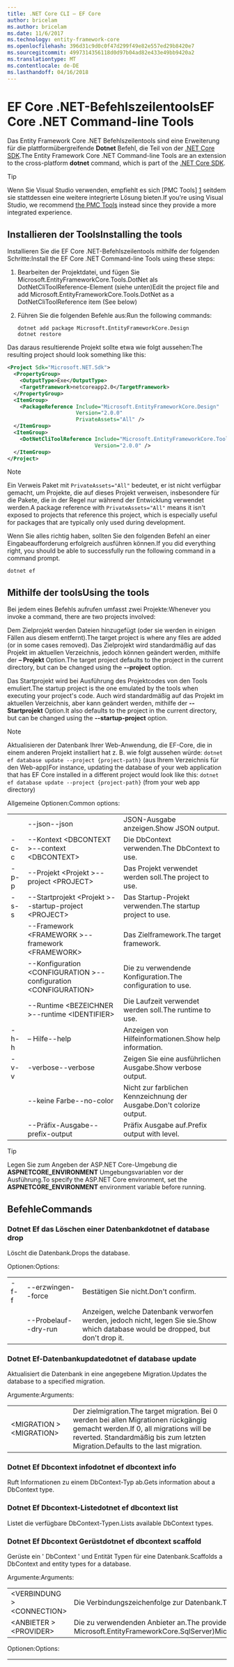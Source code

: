 ```yaml
---
title: .NET Core CLI – EF Core
author: bricelam
ms.author: bricelam
ms.date: 11/6/2017
ms.technology: entity-framework-core
ms.openlocfilehash: 396d31c9d0c0f47d299f49e82e557ed29b8420e7
ms.sourcegitcommit: 4997314356118d0d97b04ad82e433e49bb9420a2
ms.translationtype: MT
ms.contentlocale: de-DE
ms.lasthandoff: 04/16/2018
---
```

<a name="ef-core-net-command-line-tools"></a><span data-ttu-id="9ace9-102">EF Core .NET-Befehlszeilentools</span><span class="sxs-lookup"><span data-stu-id="9ace9-102">EF Core .NET Command-line Tools</span></span>
===============================
<span data-ttu-id="9ace9-103">Das Entity Framework Core .NET Befehlszeilentools sind eine Erweiterung für die plattformübergreifende **Dotnet** Befehl, die Teil von der [.NET Core SDK][2].</span><span class="sxs-lookup"><span data-stu-id="9ace9-103">The Entity Framework Core .NET Command-line Tools are an extension to the cross-platform **dotnet** command, which is part of the [.NET Core SDK][2].</span></span>

> [!TIP]
> <span data-ttu-id="9ace9-104">Wenn Sie Visual Studio verwenden, empfiehlt es sich [PMC Tools] [ 1] seitdem sie stattdessen eine weitere integrierte Lösung bieten.</span><span class="sxs-lookup"><span data-stu-id="9ace9-104">If you're using Visual Studio, we recommend [the PMC Tools][1] instead since they provide a more integrated experience.</span></span>

<a name="installing-the-tools"></a><span data-ttu-id="9ace9-105">Installieren der Tools</span><span class="sxs-lookup"><span data-stu-id="9ace9-105">Installing the tools</span></span>
--------------------
<span data-ttu-id="9ace9-106">Installieren Sie die EF Core .NET-Befehlszeilentools mithilfe der folgenden Schritte:</span><span class="sxs-lookup"><span data-stu-id="9ace9-106">Install the EF Core .NET Command-line Tools using these steps:</span></span>

1. <span data-ttu-id="9ace9-107">Bearbeiten der Projektdatei, und fügen Sie Microsoft.EntityFrameworkCore.Tools.DotNet als DotNetCliToolReference-Element (siehe unten)</span><span class="sxs-lookup"><span data-stu-id="9ace9-107">Edit the project file and add Microsoft.EntityFrameworkCore.Tools.DotNet as a DotNetCliToolReference item (See below)</span></span>
2. <span data-ttu-id="9ace9-108">Führen Sie die folgenden Befehle aus:</span><span class="sxs-lookup"><span data-stu-id="9ace9-108">Run the following commands:</span></span>

       dotnet add package Microsoft.EntityFrameworkCore.Design
       dotnet restore


<span data-ttu-id="9ace9-109">Das daraus resultierende Projekt sollte etwa wie folgt aussehen:</span><span class="sxs-lookup"><span data-stu-id="9ace9-109">The resulting project should look something like this:</span></span>

``` xml
<Project Sdk="Microsoft.NET.Sdk">
  <PropertyGroup>
    <OutputType>Exe</OutputType>
    <TargetFramework>netcoreapp2.0</TargetFramework>
  </PropertyGroup>
  <ItemGroup>
    <PackageReference Include="Microsoft.EntityFrameworkCore.Design"
                      Version="2.0.0"
                      PrivateAssets="All" />
  </ItemGroup>
  <ItemGroup>
    <DotNetCliToolReference Include="Microsoft.EntityFrameworkCore.Tools.DotNet"
                            Version="2.0.0" />
  </ItemGroup>
</Project>
```

> [!NOTE]
> <span data-ttu-id="9ace9-110">Ein Verweis Paket mit `PrivateAssets="All"` bedeutet, er ist nicht verfügbar gemacht, um Projekte, die auf dieses Projekt verweisen, insbesondere für die Pakete, die in der Regel nur während der Entwicklung verwendet werden.</span><span class="sxs-lookup"><span data-stu-id="9ace9-110">A package reference with `PrivateAssets="All"` means it isn't exposed to projects that reference this project, which is especially useful for packages that are typically only used during development.</span></span>

<span data-ttu-id="9ace9-111">Wenn Sie alles richtig haben, sollten Sie den folgenden Befehl an einer Eingabeaufforderung erfolgreich ausführen können.</span><span class="sxs-lookup"><span data-stu-id="9ace9-111">If you did everything right, you should be able to successfully run the following command in a command prompt.</span></span>

``` Console
dotnet ef
```

<a name="using-the-tools"></a><span data-ttu-id="9ace9-112">Mithilfe der tools</span><span class="sxs-lookup"><span data-stu-id="9ace9-112">Using the tools</span></span>
---------------
<span data-ttu-id="9ace9-113">Bei jedem eines Befehls aufrufen umfasst zwei Projekte:</span><span class="sxs-lookup"><span data-stu-id="9ace9-113">Whenever you invoke a command, there are two projects involved:</span></span>

<span data-ttu-id="9ace9-114">Dem Zielprojekt werden Dateien hinzugefügt (oder sie werden in einigen Fällen aus diesem entfernt).</span><span class="sxs-lookup"><span data-stu-id="9ace9-114">The target project is where any files are added (or in some cases removed).</span></span> <span data-ttu-id="9ace9-115">Das Zielprojekt wird standardmäßig auf das Projekt im aktuellen Verzeichnis, jedoch können geändert werden, mithilfe der <nobr> **– Projekt** </nobr> Option.</span><span class="sxs-lookup"><span data-stu-id="9ace9-115">The target project defaults to the project in the current directory, but can be changed using the <nobr>**--project**</nobr> option.</span></span>

<span data-ttu-id="9ace9-116">Das Startprojekt wird bei Ausführung des Projektcodes von den Tools emuliert.</span><span class="sxs-lookup"><span data-stu-id="9ace9-116">The startup project is the one emulated by the tools when executing your project's code.</span></span> <span data-ttu-id="9ace9-117">Auch wird standardmäßig auf das Projekt im aktuellen Verzeichnis, aber kann geändert werden, mithilfe der **--Startprojekt** Option.</span><span class="sxs-lookup"><span data-stu-id="9ace9-117">It also defaults to the project in the current directory, but can be changed using the **--startup-project** option.</span></span>

> [!NOTE]
> <span data-ttu-id="9ace9-118">Aktualisieren der Datenbank Ihrer Web-Anwendung, die EF-Core, die in einem anderen Projekt installiert hat z. B. wie folgt aussehen würde: `dotnet ef database update --project {project-path}` (aus Ihrem Verzeichnis für den Web-app)</span><span class="sxs-lookup"><span data-stu-id="9ace9-118">For instance, updating the database of your web application that has EF Core installed in a different project would look like this: `dotnet ef database update --project {project-path}` (from your web app directory)</span></span>

<span data-ttu-id="9ace9-119">Allgemeine Optionen:</span><span class="sxs-lookup"><span data-stu-id="9ace9-119">Common options:</span></span>

|    |                                  |                             |
|:---|:---------------------------------|:----------------------------|
|    | <span data-ttu-id="9ace9-120">--json</span><span class="sxs-lookup"><span data-stu-id="9ace9-120">--json</span></span>                           | <span data-ttu-id="9ace9-121">JSON-Ausgabe anzeigen.</span><span class="sxs-lookup"><span data-stu-id="9ace9-121">Show JSON output.</span></span>           |
| <span data-ttu-id="9ace9-122">-c</span><span class="sxs-lookup"><span data-stu-id="9ace9-122">-c</span></span> | <span data-ttu-id="9ace9-123">--Kontext \<DBCONTEXT ></span><span class="sxs-lookup"><span data-stu-id="9ace9-123">--context \<DBCONTEXT></span></span>           | <span data-ttu-id="9ace9-124">Die DbContext verwenden.</span><span class="sxs-lookup"><span data-stu-id="9ace9-124">The DbContext to use.</span></span>       |
| <span data-ttu-id="9ace9-125">-p</span><span class="sxs-lookup"><span data-stu-id="9ace9-125">-p</span></span> | <span data-ttu-id="9ace9-126">--Projekt \<Projekt ></span><span class="sxs-lookup"><span data-stu-id="9ace9-126">--project \<PROJECT></span></span>             | <span data-ttu-id="9ace9-127">Das Projekt verwendet werden soll.</span><span class="sxs-lookup"><span data-stu-id="9ace9-127">The project to use.</span></span>         |
| <span data-ttu-id="9ace9-128">-s</span><span class="sxs-lookup"><span data-stu-id="9ace9-128">-s</span></span> | <span data-ttu-id="9ace9-129">--Startprojekt \<Projekt ></span><span class="sxs-lookup"><span data-stu-id="9ace9-129">--startup-project \<PROJECT></span></span>     | <span data-ttu-id="9ace9-130">Das Startup-Projekt verwenden.</span><span class="sxs-lookup"><span data-stu-id="9ace9-130">The startup project to use.</span></span> |
|    | <span data-ttu-id="9ace9-131">--Framework \<FRAMEWORK ></span><span class="sxs-lookup"><span data-stu-id="9ace9-131">--framework \<FRAMEWORK></span></span>         | <span data-ttu-id="9ace9-132">Das Zielframework.</span><span class="sxs-lookup"><span data-stu-id="9ace9-132">The target framework.</span></span>       |
|    | <span data-ttu-id="9ace9-133">--Konfiguration \<CONFIGURATION ></span><span class="sxs-lookup"><span data-stu-id="9ace9-133">--configuration \<CONFIGURATION></span></span> | <span data-ttu-id="9ace9-134">Die zu verwendende Konfiguration.</span><span class="sxs-lookup"><span data-stu-id="9ace9-134">The configuration to use.</span></span>   |
|    | <span data-ttu-id="9ace9-135">--Runtime \<BEZEICHNER ></span><span class="sxs-lookup"><span data-stu-id="9ace9-135">--runtime \<IDENTIFIER></span></span>          | <span data-ttu-id="9ace9-136">Die Laufzeit verwendet werden soll.</span><span class="sxs-lookup"><span data-stu-id="9ace9-136">The runtime to use.</span></span>         |
| <span data-ttu-id="9ace9-137">-h</span><span class="sxs-lookup"><span data-stu-id="9ace9-137">-h</span></span> | <span data-ttu-id="9ace9-138">– Hilfe</span><span class="sxs-lookup"><span data-stu-id="9ace9-138">--help</span></span>                           | <span data-ttu-id="9ace9-139">Anzeigen von Hilfeinformationen.</span><span class="sxs-lookup"><span data-stu-id="9ace9-139">Show help information.</span></span>      |
| <span data-ttu-id="9ace9-140">-v</span><span class="sxs-lookup"><span data-stu-id="9ace9-140">-v</span></span> | <span data-ttu-id="9ace9-141">-verbose</span><span class="sxs-lookup"><span data-stu-id="9ace9-141">--verbose</span></span>                        | <span data-ttu-id="9ace9-142">Zeigen Sie eine ausführlichen Ausgabe.</span><span class="sxs-lookup"><span data-stu-id="9ace9-142">Show verbose output.</span></span>        |
|    | <span data-ttu-id="9ace9-143">--keine Farbe</span><span class="sxs-lookup"><span data-stu-id="9ace9-143">--no-color</span></span>                       | <span data-ttu-id="9ace9-144">Nicht zur farblichen Kennzeichnung der Ausgabe.</span><span class="sxs-lookup"><span data-stu-id="9ace9-144">Don't colorize output.</span></span>      |
|    | <span data-ttu-id="9ace9-145">--Präfix-Ausgabe</span><span class="sxs-lookup"><span data-stu-id="9ace9-145">--prefix-output</span></span>                  | <span data-ttu-id="9ace9-146">Präfix Ausgabe auf.</span><span class="sxs-lookup"><span data-stu-id="9ace9-146">Prefix output with level.</span></span>   |


> [!TIP]
> <span data-ttu-id="9ace9-147">Legen Sie zum Angeben der ASP.NET Core-Umgebung die **ASPNETCORE_ENVIRONMENT** Umgebungsvariablen vor der Ausführung.</span><span class="sxs-lookup"><span data-stu-id="9ace9-147">To specify the ASP.NET Core environment, set the **ASPNETCORE_ENVIRONMENT** environment variable before running.</span></span>

<a name="commands"></a><span data-ttu-id="9ace9-148">Befehle</span><span class="sxs-lookup"><span data-stu-id="9ace9-148">Commands</span></span>
--------

### <a name="dotnet-ef-database-drop"></a><span data-ttu-id="9ace9-149">Dotnet Ef das Löschen einer Datenbank</span><span class="sxs-lookup"><span data-stu-id="9ace9-149">dotnet ef database drop</span></span>

<span data-ttu-id="9ace9-150">Löscht die Datenbank.</span><span class="sxs-lookup"><span data-stu-id="9ace9-150">Drops the database.</span></span>

<span data-ttu-id="9ace9-151">Optionen:</span><span class="sxs-lookup"><span data-stu-id="9ace9-151">Options:</span></span>

|    |           |                                                          |
|:---|:----------|:---------------------------------------------------------|
| <span data-ttu-id="9ace9-152">-f</span><span class="sxs-lookup"><span data-stu-id="9ace9-152">-f</span></span> | <span data-ttu-id="9ace9-153">--erzwingen</span><span class="sxs-lookup"><span data-stu-id="9ace9-153">--force</span></span>   | <span data-ttu-id="9ace9-154">Bestätigen Sie nicht.</span><span class="sxs-lookup"><span data-stu-id="9ace9-154">Don't confirm.</span></span>                                           |
|    | <span data-ttu-id="9ace9-155">--Probelauf</span><span class="sxs-lookup"><span data-stu-id="9ace9-155">--dry-run</span></span> | <span data-ttu-id="9ace9-156">Anzeigen, welche Datenbank verworfen werden, jedoch nicht, legen Sie sie.</span><span class="sxs-lookup"><span data-stu-id="9ace9-156">Show which database would be dropped, but don't drop it.</span></span> |

### <a name="dotnet-ef-database-update"></a><span data-ttu-id="9ace9-157">Dotnet Ef-Datenbankupdate</span><span class="sxs-lookup"><span data-stu-id="9ace9-157">dotnet ef database update</span></span>

<span data-ttu-id="9ace9-158">Aktualisiert die Datenbank in eine angegebene Migration.</span><span class="sxs-lookup"><span data-stu-id="9ace9-158">Updates the database to a specified migration.</span></span>

<span data-ttu-id="9ace9-159">Argumente:</span><span class="sxs-lookup"><span data-stu-id="9ace9-159">Arguments:</span></span>

|              |                                                                                              |
|:-------------|:---------------------------------------------------------------------------------------------|
| <span data-ttu-id="9ace9-160">\<MIGRATION &GT;</span><span class="sxs-lookup"><span data-stu-id="9ace9-160">\<MIGRATION></span></span> | <span data-ttu-id="9ace9-161">Der zielmigration.</span><span class="sxs-lookup"><span data-stu-id="9ace9-161">The target migration.</span></span> <span data-ttu-id="9ace9-162">Bei 0 werden bei allen Migrationen rückgängig gemacht werden.</span><span class="sxs-lookup"><span data-stu-id="9ace9-162">If 0, all migrations will be reverted.</span></span> <span data-ttu-id="9ace9-163">Standardmäßig bis zum letzten Migration.</span><span class="sxs-lookup"><span data-stu-id="9ace9-163">Defaults to the last migration.</span></span> |

### <a name="dotnet-ef-dbcontext-info"></a><span data-ttu-id="9ace9-164">Dotnet Ef Dbcontext info</span><span class="sxs-lookup"><span data-stu-id="9ace9-164">dotnet ef dbcontext info</span></span>

<span data-ttu-id="9ace9-165">Ruft Informationen zu einem DbContext-Typ ab.</span><span class="sxs-lookup"><span data-stu-id="9ace9-165">Gets information about a DbContext type.</span></span>

### <a name="dotnet-ef-dbcontext-list"></a><span data-ttu-id="9ace9-166">Dotnet Ef Dbcontext-Liste</span><span class="sxs-lookup"><span data-stu-id="9ace9-166">dotnet ef dbcontext list</span></span>

<span data-ttu-id="9ace9-167">Listet die verfügbare DbContext-Typen.</span><span class="sxs-lookup"><span data-stu-id="9ace9-167">Lists available DbContext types.</span></span>

### <a name="dotnet-ef-dbcontext-scaffold"></a><span data-ttu-id="9ace9-168">Dotnet Ef Dbcontext Gerüst</span><span class="sxs-lookup"><span data-stu-id="9ace9-168">dotnet ef dbcontext scaffold</span></span>

<span data-ttu-id="9ace9-169">Gerüste ein ' DbContext ' und Entität Typen für eine Datenbank.</span><span class="sxs-lookup"><span data-stu-id="9ace9-169">Scaffolds a DbContext and entity types for a database.</span></span>

<span data-ttu-id="9ace9-170">Argumente:</span><span class="sxs-lookup"><span data-stu-id="9ace9-170">Arguments:</span></span>

|               |                                                                     |
|:--------------|:--------------------------------------------------------------------|
| <span data-ttu-id="9ace9-171">\<VERBINDUNG &GT;</span><span class="sxs-lookup"><span data-stu-id="9ace9-171">\<CONNECTION></span></span> | <span data-ttu-id="9ace9-172">Die Verbindungszeichenfolge zur Datenbank.</span><span class="sxs-lookup"><span data-stu-id="9ace9-172">The connection string to the database.</span></span>                              |
| <span data-ttu-id="9ace9-173">\<ANBIETER &GT;</span><span class="sxs-lookup"><span data-stu-id="9ace9-173">\<PROVIDER></span></span>   | <span data-ttu-id="9ace9-174">Die zu verwendenden Anbieter an.</span><span class="sxs-lookup"><span data-stu-id="9ace9-174">The provider to use.</span></span> <span data-ttu-id="9ace9-175">(z. B.</span><span class="sxs-lookup"><span data-stu-id="9ace9-175">(E.g.</span></span> <span data-ttu-id="9ace9-176">Microsoft.EntityFrameworkCore.SqlServer)</span><span class="sxs-lookup"><span data-stu-id="9ace9-176">Microsoft.EntityFrameworkCore.SqlServer)</span></span> |

<span data-ttu-id="9ace9-177">Optionen:</span><span class="sxs-lookup"><span data-stu-id="9ace9-177">Options:</span></span>

|                 |                                         |                                                                                                  |
|:----------------|:----------------------------------------|:-------------------------------------------------------------------------------------------------|
| <span data-ttu-id="9ace9-178"><nobr>-d</nobr></span><span class="sxs-lookup"><span data-stu-id="9ace9-178"><nobr>-d</nobr></span></span> | <span data-ttu-id="9ace9-179">--datenanmerkungen</span><span class="sxs-lookup"><span data-stu-id="9ace9-179">--data-annotations</span></span>                      | <span data-ttu-id="9ace9-180">Verwenden Sie Attribute, um das Modell (sofern möglich) konfigurieren.</span><span class="sxs-lookup"><span data-stu-id="9ace9-180">Use attributes to configure the model (where possible).</span></span> <span data-ttu-id="9ace9-181">Wenn nicht angegeben, wird nur die fluent-API verwendet.</span><span class="sxs-lookup"><span data-stu-id="9ace9-181">If omitted, only the fluent API is used.</span></span> |
| <span data-ttu-id="9ace9-182">-c</span><span class="sxs-lookup"><span data-stu-id="9ace9-182">-c</span></span>              | <span data-ttu-id="9ace9-183">--Kontext \<NAME ></span><span class="sxs-lookup"><span data-stu-id="9ace9-183">--context \<NAME></span></span>                       | <span data-ttu-id="9ace9-184">Der Name von ' DbContext '.</span><span class="sxs-lookup"><span data-stu-id="9ace9-184">The name of the DbContext.</span></span>                                                                       |
|                 | <span data-ttu-id="9ace9-185">--Kontext Dir \<Pfad ></span><span class="sxs-lookup"><span data-stu-id="9ace9-185">--context-dir \<PATH></span></span>                   | <span data-ttu-id="9ace9-186">Das Verzeichnis DbContext-Datei in den versetzt.</span><span class="sxs-lookup"><span data-stu-id="9ace9-186">The directory to put DbContext file in.</span></span> <span data-ttu-id="9ace9-187">Pfade sind relativ zum Projektverzeichnis an.</span><span class="sxs-lookup"><span data-stu-id="9ace9-187">Paths are relative to the project directory.</span></span>             |
| <span data-ttu-id="9ace9-188">-f</span><span class="sxs-lookup"><span data-stu-id="9ace9-188">-f</span></span>              | <span data-ttu-id="9ace9-189">--erzwingen</span><span class="sxs-lookup"><span data-stu-id="9ace9-189">--force</span></span>                                 | <span data-ttu-id="9ace9-190">Überschreiben Sie vorhandene Dateien.</span><span class="sxs-lookup"><span data-stu-id="9ace9-190">Overwrite existing files.</span></span>                                                                        |
| <span data-ttu-id="9ace9-191">-o</span><span class="sxs-lookup"><span data-stu-id="9ace9-191">-o</span></span>              | <span data-ttu-id="9ace9-192">--Ausgabe Dir \<Pfad ></span><span class="sxs-lookup"><span data-stu-id="9ace9-192">--output-dir \<PATH></span></span>                    | <span data-ttu-id="9ace9-193">Das Verzeichnis in den Dateien versetzt.</span><span class="sxs-lookup"><span data-stu-id="9ace9-193">The directory to put files in.</span></span> <span data-ttu-id="9ace9-194">Pfade sind relativ zum Projektverzeichnis an.</span><span class="sxs-lookup"><span data-stu-id="9ace9-194">Paths are relative to the project directory.</span></span>                      |
|                 | <span data-ttu-id="9ace9-195"><nobr>--Schema \<SCHEMA_NAME >...</nobr></span><span class="sxs-lookup"><span data-stu-id="9ace9-195"><nobr>--schema \<SCHEMA_NAME>...</nobr></span></span> | <span data-ttu-id="9ace9-196">Die Schemas der Tabellen zur Generierung von Entitätstypen für.</span><span class="sxs-lookup"><span data-stu-id="9ace9-196">The schemas of tables to generate entity types for.</span></span>                                              |
| <span data-ttu-id="9ace9-197">-t</span><span class="sxs-lookup"><span data-stu-id="9ace9-197">-t</span></span>              | <span data-ttu-id="9ace9-198">--Tabelle \<TABLE_NAME >...</span><span class="sxs-lookup"><span data-stu-id="9ace9-198">--table \<TABLE_NAME>...</span></span>                | <span data-ttu-id="9ace9-199">Die Tabellen für Entitätstypen generieren.</span><span class="sxs-lookup"><span data-stu-id="9ace9-199">The tables to generate entity types for.</span></span>                                                         |
|                 | <span data-ttu-id="9ace9-200">– Verwenden der Datenbanknamen</span><span class="sxs-lookup"><span data-stu-id="9ace9-200">--use-database-names</span></span>                    | <span data-ttu-id="9ace9-201">Verwenden Sie die Tabellen- und Spaltennamen direkt aus der Datenbank.</span><span class="sxs-lookup"><span data-stu-id="9ace9-201">Use table and column names directly from the database.</span></span>                                           |

### <a name="dotnet-ef-migrations-add"></a><span data-ttu-id="9ace9-202">Dotnet Ef Migrationen hinzufügen</span><span class="sxs-lookup"><span data-stu-id="9ace9-202">dotnet ef migrations add</span></span>

<span data-ttu-id="9ace9-203">Fügt eine neue Migration.</span><span class="sxs-lookup"><span data-stu-id="9ace9-203">Adds a new migration.</span></span>

<span data-ttu-id="9ace9-204">Argumente:</span><span class="sxs-lookup"><span data-stu-id="9ace9-204">Arguments:</span></span>

|         |                            |
|:--------|:---------------------------|
| <span data-ttu-id="9ace9-205">\<NAME></span><span class="sxs-lookup"><span data-stu-id="9ace9-205">\<NAME></span></span> | <span data-ttu-id="9ace9-206">Der Name der Migration.</span><span class="sxs-lookup"><span data-stu-id="9ace9-206">The name of the migration.</span></span> |

<span data-ttu-id="9ace9-207">Optionen:</span><span class="sxs-lookup"><span data-stu-id="9ace9-207">Options:</span></span>

|                 |                                   |                                                                                                                  |
|:----------------|:----------------------------------|:-----------------------------------------------------------------------------------------------------------------|
| <span data-ttu-id="9ace9-208"><nobr>-o</nobr></span><span class="sxs-lookup"><span data-stu-id="9ace9-208"><nobr>-o</nobr></span></span> | <span data-ttu-id="9ace9-209"><nobr>--Ausgabe Dir \<Pfad ></nobr></span><span class="sxs-lookup"><span data-stu-id="9ace9-209"><nobr>--output-dir \<PATH></nobr></span></span> | <span data-ttu-id="9ace9-210">Das Verzeichnis (und Sub-Namespace) zu verwenden.</span><span class="sxs-lookup"><span data-stu-id="9ace9-210">The directory (and sub-namespace) to use.</span></span> <span data-ttu-id="9ace9-211">Pfade sind relativ zum Projektverzeichnis an.</span><span class="sxs-lookup"><span data-stu-id="9ace9-211">Paths are relative to the project directory.</span></span> <span data-ttu-id="9ace9-212">Der Standardwert ist "Migration".</span><span class="sxs-lookup"><span data-stu-id="9ace9-212">Defaults to "Migrations".</span></span> |

### <a name="dotnet-ef-migrations-list"></a><span data-ttu-id="9ace9-213">Dotnet Ef Migrationen Liste</span><span class="sxs-lookup"><span data-stu-id="9ace9-213">dotnet ef migrations list</span></span>

<span data-ttu-id="9ace9-214">Listet die verfügbaren Migrationen.</span><span class="sxs-lookup"><span data-stu-id="9ace9-214">Lists available migrations.</span></span>

### <a name="dotnet-ef-migrations-remove"></a><span data-ttu-id="9ace9-215">Entfernen Sie Dotnet Ef Migrationen</span><span class="sxs-lookup"><span data-stu-id="9ace9-215">dotnet ef migrations remove</span></span>

<span data-ttu-id="9ace9-216">Entfernt die letzte Migration.</span><span class="sxs-lookup"><span data-stu-id="9ace9-216">Removes the last migration.</span></span>

<span data-ttu-id="9ace9-217">Optionen:</span><span class="sxs-lookup"><span data-stu-id="9ace9-217">Options:</span></span>

|    |         |                                                                       |
|:---|:--------|:----------------------------------------------------------------------|
| <span data-ttu-id="9ace9-218">-f</span><span class="sxs-lookup"><span data-stu-id="9ace9-218">-f</span></span> | <span data-ttu-id="9ace9-219">--erzwingen</span><span class="sxs-lookup"><span data-stu-id="9ace9-219">--force</span></span> | <span data-ttu-id="9ace9-220">Die Migration zurückgesetzt werden, wenn es auf die Datenbank angewendet wurde.</span><span class="sxs-lookup"><span data-stu-id="9ace9-220">Revert the migration if it has been applied to the database.</span></span> |

### <a name="dotnet-ef-migrations-script"></a><span data-ttu-id="9ace9-221">Dotnet Ef Migrationen Skript</span><span class="sxs-lookup"><span data-stu-id="9ace9-221">dotnet ef migrations script</span></span>

<span data-ttu-id="9ace9-222">Generiert ein SQL-Skript von Migrationen.</span><span class="sxs-lookup"><span data-stu-id="9ace9-222">Generates a SQL script from migrations.</span></span>

<span data-ttu-id="9ace9-223">Argumente:</span><span class="sxs-lookup"><span data-stu-id="9ace9-223">Arguments:</span></span>

|         |                                                               |
|:--------|:--------------------------------------------------------------|
| <span data-ttu-id="9ace9-224">\<FROM></span><span class="sxs-lookup"><span data-stu-id="9ace9-224">\<FROM></span></span> | <span data-ttu-id="9ace9-225">Der Start Migration.</span><span class="sxs-lookup"><span data-stu-id="9ace9-225">The starting migration.</span></span> <span data-ttu-id="9ace9-226">Der Standardwert ist 0 (die ursprüngliche Datenbank).</span><span class="sxs-lookup"><span data-stu-id="9ace9-226">Defaults to 0 (the initial database).</span></span> |
| <span data-ttu-id="9ace9-227">\<TO></span><span class="sxs-lookup"><span data-stu-id="9ace9-227">\<TO></span></span>   | <span data-ttu-id="9ace9-228">Der Endwert Migration.</span><span class="sxs-lookup"><span data-stu-id="9ace9-228">The ending migration.</span></span> <span data-ttu-id="9ace9-229">Standardmäßig bis zum letzten Migration.</span><span class="sxs-lookup"><span data-stu-id="9ace9-229">Defaults to the last migration.</span></span>         |

<span data-ttu-id="9ace9-230">Optionen:</span><span class="sxs-lookup"><span data-stu-id="9ace9-230">Options:</span></span>

|    |                  |                                                                    |
|:---|:-----------------|:-------------------------------------------------------------------|
| <span data-ttu-id="9ace9-231">-o</span><span class="sxs-lookup"><span data-stu-id="9ace9-231">-o</span></span> | <span data-ttu-id="9ace9-232">--Ausgabe \<Datei ></span><span class="sxs-lookup"><span data-stu-id="9ace9-232">--output \<FILE></span></span> | <span data-ttu-id="9ace9-233">Die Datei, schreibt das Ergebnis.</span><span class="sxs-lookup"><span data-stu-id="9ace9-233">The file to write the result to.</span></span>                                   |
| <span data-ttu-id="9ace9-234">-i</span><span class="sxs-lookup"><span data-stu-id="9ace9-234">-i</span></span> | <span data-ttu-id="9ace9-235">--idempotent</span><span class="sxs-lookup"><span data-stu-id="9ace9-235">--idempotent</span></span>     | <span data-ttu-id="9ace9-236">Generiert ein Skript, das für eine Datenbank bei jeder Migration verwendet werden kann.</span><span class="sxs-lookup"><span data-stu-id="9ace9-236">Generate a script that can be used on a database at any migration.</span></span> |


  [1]: powershell.md
  [2]: https://www.microsoft.com/net/core
